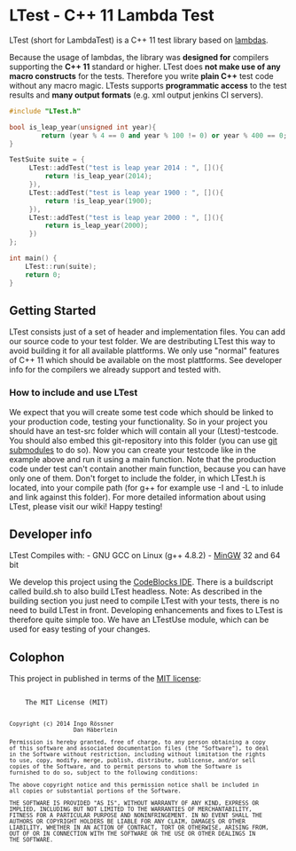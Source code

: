 # LTest - C++ 11 Lambda Test
LTest (short for LambdaTest) is a C++ 11 test library based on [lambdas](http://en.cppreference.com/w/cpp/language/lambda). 

Because the usage of lambdas, the library was **designed for** compilers supporting the **C++ 11** standard or higher. 
LTest does **not make use of any macro constructs** for the tests. 
Therefore you write **plain C++** test code without any macro magic. 
LTests supports **programmatic access** to the test results and **many output formats** (e.g. xml output jenkins CI servers).

```cpp
#include "LTest.h"

bool is_leap_year(unsigned int year){
        return (year % 4 == 0 and year % 100 != 0) or year % 400 == 0;
}

TestSuite suite = {
     LTest::addTest("test is leap year 2014 : ", [](){
         return !is_leap_year(2014);
     }),
     LTest::addTest("test is leap year 1900 : ", [](){
         return !is_leap_year(1900);
     }),
     LTest::addTest("test is leap year 2000 : ", [](){
         return is_leap_year(2000);
     })
};

int main() {
    LTest::run(suite);
    return 0;
}

```

## Getting Started
LTest consists just of a set of header and implementation files. You can add our source code to your test folder. We are destributing LTest this way to avoid building it for all available plattforms. We only use "normal" features of C++ 11 which should be available on the most plattforms. See developer info for the compilers we already support and tested with.

### How to include and use LTest
We expect that you will create some test code which should be linked to your production code, testing your functionality. 
So in your project you should have an test-src folder which will contain all your (Ltest)-testcode. You should also embed this git-repository into this folder (you can use [git submodules](http://git-scm.com/book/en/Git-Tools-Submodules) to do so). 
Now you can create your testcode like in the example above and run it using a main function. Note that the production code under test can't contain another main function, because you can have only one of them. 
Don't forget to include the folder, in which LTest.h is located, into your compile path (for g++ for example use -I and -L to inlude and link against this folder). 
For more detailed information about using LTest, please visit our wiki!
Happy testing!

## Developer info

LTest Compiles with:
    - GNU GCC on Linux (g++ 4.8.2)
    - [MinGW](http://www.mingw.org/) 32 and 64 bit

We develop this project using the [CodeBlocks IDE](http://www.codeblocks.org/). 
There is a buildscript called build.sh to also build LTest headless.
Note: As described in the building section you just need to compile LTest with your tests, there is no need to build LTest in front. 
      Developing enhancements and fixes to LTest is therefore quite simple too. We have an LTestUse module, which can be used for easy testing of your changes.

## Colophon
This project in published in terms of the [MIT license](http://opensource.org/licenses/MIT):

<code>
    The MIT License (MIT)

    Copyright (c) 2014 Ingo Rössner
                       Dan Häberlein

    Permission is hereby granted, free of charge, to any person obtaining a copy
    of this software and associated documentation files (the "Software"), to deal
    in the Software without restriction, including without limitation the rights
    to use, copy, modify, merge, publish, distribute, sublicense, and/or sell
    copies of the Software, and to permit persons to whom the Software is
    furnished to do so, subject to the following conditions:

    The above copyright notice and this permission notice shall be included in
    all copies or substantial portions of the Software.

    THE SOFTWARE IS PROVIDED "AS IS", WITHOUT WARRANTY OF ANY KIND, EXPRESS OR
    IMPLIED, INCLUDING BUT NOT LIMITED TO THE WARRANTIES OF MERCHANTABILITY,
    FITNESS FOR A PARTICULAR PURPOSE AND NONINFRINGEMENT. IN NO EVENT SHALL THE
    AUTHORS OR COPYRIGHT HOLDERS BE LIABLE FOR ANY CLAIM, DAMAGES OR OTHER
    LIABILITY, WHETHER IN AN ACTION OF CONTRACT, TORT OR OTHERWISE, ARISING FROM,
    OUT OF OR IN CONNECTION WITH THE SOFTWARE OR THE USE OR OTHER DEALINGS IN
    THE SOFTWARE.
</code>
